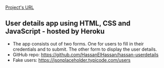  <a href="https://hassan-userdetails.herokuapp.com/" target="_blank">Project's URL</a>
 
## User details app using HTML, CSS and JavaScript - hosted by Heroku
-	The app consists out of two forms. One for users to fill in their credentials and to submit. The other form to display the user details.
-	GitHub repo: https://github.com/HassanElHassan/hassan-userdetails
-	Fake users: https://jsonplaceholder.typicode.com/users

